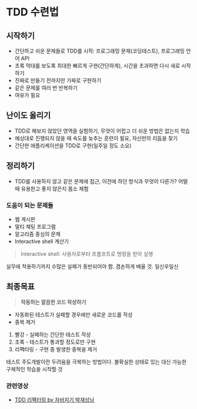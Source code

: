 # TDD 수련법

## 시작하기

- 간단하고 쉬운 문제들로 TDD를 시작: 프로그래밍 문제(코딩테스트), 프로그래밍 언어 API
- 초록 막대를 보도록 최대한 빠르게 구현(간단하게), 시간을 초과하면 다시 새로 시작하기
- 진짜로 만들기 전까지만 가짜로 구현하기
- 같은 문제를 여러 번 반복하기
- 여유가 필요

## 난이도 올리기

- TDD로 해보지 않았던 영역을 실험하기, 무엇이 어렵고 더 쉬운 방법은 없는지 학습
- 예상대로 진행되지 않을 때 속도를 늦추는 훈련이 필요, 자신만의 리듬을 찾기
- 간단한 애플리케이션을 TDD로 구현(일주일 정도 소요)

## 정리하기

- TDD를 사용하지 않고 같은 문제에 접근, 이전에 하던 방식과 무엇이 다른가? 어떨 때 유용한고 좋지 않은지 몸소 체험

### 도움이 되는 문제들

- 웹 게시판
- 멀티 채팅 프로그램
- 알고리즘 중심의 문제
- Interactive shell 계산기

> Interactive shell: 사용자로부터 프롬프트로 명령을 받아 실행

실무에 적용하기까지 수많은 실패가 동반되어야 함. 겸손하게 배울 것. 일신우일신

## 최종목표

> **작동하는 깔끔한 코드 작성하기**

- 자동화된 테스트가 실패할 경우에만 새로운 코드를 작성
- 중복 제거

1. 빨강 - 실패하는 간단한 테스트 작성
2. 초록 - 테스트가 통과할 정도로만 구현
3. 리팩터링 - 구현 중 발생한 중복을 제거

테스트 주도개발이란 두려움을 극복하는 방법이다. 불확실한 상태로 있는 대신 가능한 구체적인 학습을 시작할 것

### 관련영상

- [TDD 리팩터링 by 자바지기 박재성님](https://www.youtube.com/watch?v=bIeqAlmNRrA&ab_channel=%EC%9A%B0%EC%95%84%ED%95%9C%ED%85%8C%ED%81%AC)

